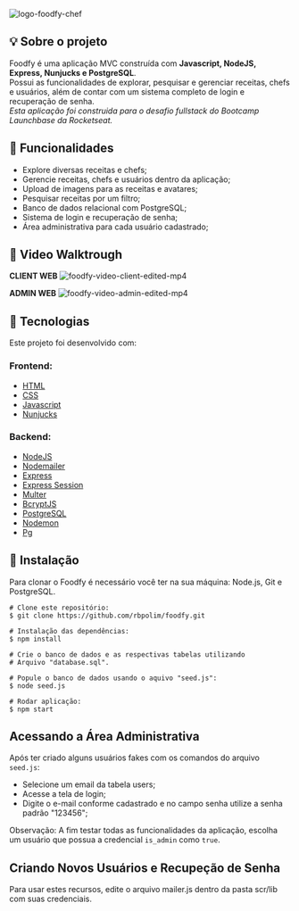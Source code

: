 ![logo-foodfy-chef](https://user-images.githubusercontent.com/66570560/114239633-b2c18500-995c-11eb-89e7-07998cb0b393.png)

## 💡 **Sobre o projeto**
Foodfy é uma aplicação MVC construída com **Javascript, NodeJS, Express, Nunjucks e PostgreSQL**. 
</br>Possui as funcionalidades de explorar, pesquisar e gerenciar receitas, chefs e usuários, além de contar com um sistema completo de login e recuperação de senha.
</br>*Esta aplicação foi construida para o desafio fullstack do Bootcamp Launchbase da Rocketseat.*

## 📑 **Funcionalidades**

- Explore diversas receitas e chefs;
- Gerencie receitas, chefs e usuários dentro da aplicação;
- Upload de imagens para as receitas e avatares;
- Pesquisar receitas por um filtro;
- Banco de dados relacional com PostgreSQL;
- Sistema de login e recuperação de senha;
- Área administrativa para cada usuário cadastrado;

## 🎥 Video Walktrough
<strong>CLIENT WEB</strong>
![foodfy-video-client-edited-mp4](https://user-images.githubusercontent.com/66570560/114238132-83117d80-995a-11eb-8334-c82b1784fa44.gif)

<strong>ADMIN WEB</strong>
![foodfy-video-admin-edited-mp4](https://user-images.githubusercontent.com/66570560/114241039-eb625e00-995e-11eb-860d-b7daca1c1f74.gif)

## 🔧 **Tecnologias**
Este projeto foi desenvolvido com:

### Frontend:

- [HTML](https://)
- [CSS](https://)
- [Javascript](https://)
- [Nunjucks](https://)

### Backend:

- [NodeJS](https://)
- [Nodemailer](https://)
- [Express](https://)
- [Express Session](https://)
- [Multer](https://)
- [BcryptJS](https://)
- [PostgreSQL](https://)
- [Nodemon](https://)
- [Pg](https://)

## 💽 **Instalação**

Para clonar o Foodfy é necessário você ter na sua máquina: Node.js, Git e PostgreSQL.

```
# Clone este repositório:
$ git clone https://github.com/rbpolim/foodfy.git

# Instalação das dependências:
$ npm install

# Crie o banco de dados e as respectivas tabelas utilizando
# Arquivo "database.sql".

# Popule o banco de dados usando o aquivo "seed.js":
$ node seed.js

# Rodar aplicação:
$ npm start
```

## **Acessando a Área Administrativa** 

Após ter criado alguns usuários fakes com os comandos do arquivo ``seed.js``:
 
* Selecione um email da tabela users;
* Acesse a tela de login;
* Digite o e-mail conforme cadastrado e no campo senha utilize a senha padrão "123456";

Observação: A fim testar todas as funcionalidades da aplicação, escolha um usuário que possua a credencial ``is_admin`` como ``true``.


## **Criando Novos Usuários e Recupeção de Senha**

Para usar estes recursos, edite o arquivo mailer.js dentro da pasta scr/lib com suas credenciais.
